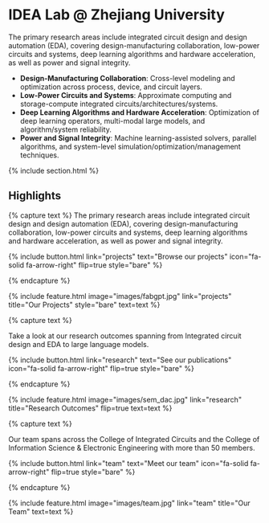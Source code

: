 ---
---

# IDEA Lab @ Zhejiang University

The primary research areas include integrated circuit design and design automation (EDA), covering design-manufacturing collaboration, low-power circuits and systems, deep learning algorithms and hardware acceleration, as well as power and signal integrity.

- **Design-Manufacturing Collaboration**: Cross-level modeling and optimization across process, device, and circuit layers.
- **Low-Power Circuits and Systems**: Approximate computing and storage-compute integrated circuits/architectures/systems.
- **Deep Learning Algorithms and Hardware Acceleration**: Optimization of deep learning operators, multi-modal large models, and algorithm/system reliability.
- **Power and Signal Integrity**: Machine learning-assisted solvers, parallel algorithms, and system-level simulation/optimization/management techniques.

{% include section.html %}

## Highlights

{% capture text %}
The primary research areas include integrated circuit design and design automation (EDA), covering design-manufacturing collaboration, low-power circuits and systems, deep learning algorithms and hardware acceleration, as well as power and signal integrity.

{%
  include button.html
  link="projects"
  text="Browse our projects"
  icon="fa-solid fa-arrow-right"
  flip=true
  style="bare"
%}

{% endcapture %}

{%
  include feature.html
  image="images/fabgpt.jpg"
  link="projects"
  title="Our Projects"
  style="bare"
  text=text
%}

{% capture text %}

Take a look at our research outcomes spanning from Integrated circuit design and EDA to large language models.

{%
  include button.html
  link="research"
  text="See our publications"
  icon="fa-solid fa-arrow-right"
  flip=true
  style="bare"
%}

{% endcapture %}

{%
  include feature.html
  image="images/sem_dac.jpg"
  link="research"
  title="Research Outcomes"
  flip=true
  text=text
%}


{% capture text %}

Our team spans across the College of Integrated Circuits and the College of Information Science & Electronic Engineering with more than 50 members.

{%
  include button.html
  link="team"
  text="Meet our team"
  icon="fa-solid fa-arrow-right"
  flip=true
  style="bare"
%}

{% endcapture %}

{%
  include feature.html
  image="images/team.jpg"
  link="team"
  title="Our Team"
  text=text
%}
